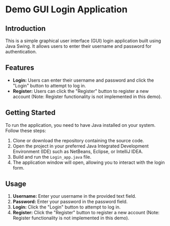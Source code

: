 # Demo GUI Login Application

## Introduction
This is a simple graphical user interface (GUI) login application built using Java Swing. It allows users to enter their username and password for authentication.

## Features
- **Login:** Users can enter their username and password and click the "Login" button to attempt to log in.
- **Register:** Users can click the "Register" button to register a new account (Note: Register functionality is not implemented in this demo).

## Getting Started
To run the application, you need to have Java installed on your system. Follow these steps:
1. Clone or download the repository containing the source code.
2. Open the project in your preferred Java Integrated Development Environment (IDE) such as NetBeans, Eclipse, or IntelliJ IDEA.
3. Build and run the `Login_app.java` file.
4. The application window will open, allowing you to interact with the login form.

## Usage
1. **Username:** Enter your username in the provided text field.
2. **Password:** Enter your password in the password field.
3. **Login:** Click the "Login" button to attempt to log in.
4. **Register:** Click the "Register" button to register a new account (Note: Register functionality is not implemented in this demo).

